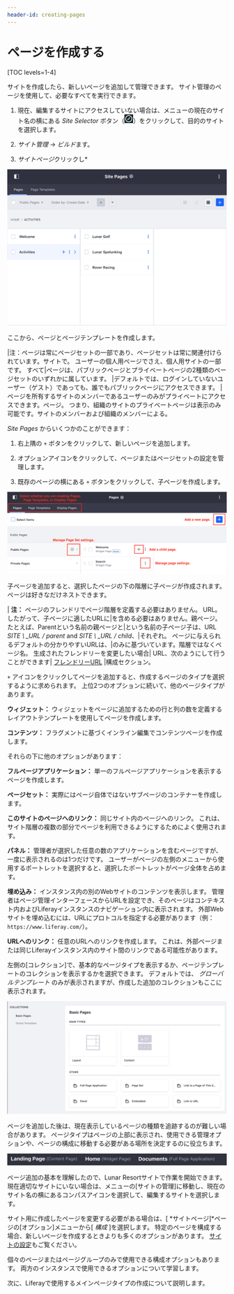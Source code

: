 ```yaml
---
header-id: creating-pages
---
```


# ページを作成する

[TOC levels=1-4]

サイトを作成したら、新しいページを追加して管理できます。 サイト管理のページを使用して、必要なすべてを実行できます。

1.  現在、編集するサイトにアクセスしていない場合は、メニューの現在のサイト名の横にある *Site Selector* ボタン（![Compass](../../../../images/icon-compass.png)）をクリックして、目的のサイトを選択します。

2.  *サイト管理* → *ビルド*ます。

3.  *サイトページ*クリックし*</p></li> </ol>

![図1：[サイトページ]ページでは、サイトページ全体を編集できます。](../../../../images/managing-site-pages.png)

ここから、ページとページテンプレートを作成します。

|注：ページは常にページセットの一部であり、ページセットは常に関連付けられています。サイトで。 ユーザーの個人用ページでさえ、個人用サイトの一部です。 すべて|ページは、パブリックページとプライベートページの2種類のページセットのいずれかに属しています。 |デフォルトでは、ログインしていないユーザー（ゲスト）であっても、誰でもパブリックページにアクセスできます。 |ページを所有するサイトのメンバーであるユーザーのみがプライベートにアクセスできます。ページ。 つまり、組織のサイトのプライベートページは表示のみ可能です。サイトのメンバーおよび組織のメンバーによる。

*Site Pages* からいくつかのことができます：

1.  右上隅の `+` ボタンをクリックして、新しいページを追加します。

2.  オプションアイコンをクリックして、ページまたはページセットの設定を管理します。

3.  既存のページの横にある `+` ボタンをクリックして、子ページを作成します。

![図2：サイトページのオプションを理解する。](../../../../images/site-pages-breakdown.png)

子ページを追加すると、選択したページの下の階層に子ページが作成されます。 ページは好きなだけネストできます。

| **注：** ページのフレンドリでページ階層を定義する必要はありません。 URL。 したがって、子ページに適したURLに|を含める必要はありません。親ページ。 たとえば、Parentという名前の親ページと|という名前の子ページ子は、URL *SITE \ _URL / parent* and *SITE \ _URL / child*、|それぞれ。 ページに与えられるデフォルトの分かりやすいURLは、|のみに基づいています。階層ではなくページ名。 生成されたフレンドリーを変更したい場合| URL、次のようにして行うことができます| [フレンドリーURL](/docs/7-1/user/-/knowledge_base/u/individual-page-settings#name-and-friendly-url) |構成セクション。

`+` アイコンをクリックしてページを追加すると、作成するページのタイプを選択するように求められます。 上位2つのオプションに続いて、他のページタイプがあります。

**ウィジェット：** ウィジェットをページに追加するための行と列の数を定義するレイアウトテンプレートを使用してページを作成します。

**コンテンツ：** フラグメントに基づくインライン編集でコンテンツページを作成します。

それらの下に他のオプションがあります：

**フルページアプリケーション：** 単一のフルページアプリケーションを表示するページを作成します。

**ページセット：** 実際にはページ自体ではないサブページのコンテナーを作成します。

**このサイトのページへのリンク：** 同じサイト内のページへのリンク。 これは、サイト階層の複数の部分でページを利用できるようにするためによく使用されます。

**パネル：** 管理者が選択した任意の数のアプリケーションを含むページですが、一度に表示されるのは1つだけです。 ユーザーがページの左側のメニューから使用するポートレットを選択すると、選択したポートレットがページ全体を占めます。

**埋め込み：** インスタンス内の別のWebサイトのコンテンツを表示します。 管理者はページ管理インターフェースからURLを設定でき、そのページはコンテキスト内およびLiferayインスタンスのナビゲーション内に表示されます。 外部Webサイトを埋め込むには、URLにプロトコルを指定する必要があります（例： `https://www.liferay.com/`）。

**URLへのリンク：** 任意のURLへのリンクを作成します。 これは、外部ページまたは同じLiferayインスタンス内のサイト間のリンクである可能性があります。

左側の[コレクション]で、基本的なページタイプを表示するか、ページテンプレートのコレクションを表示するかを選択できます。 デフォルトでは、 *グローバルテンプレート* のみが表示されますが、作成した追加のコレクションもここに表示されます。

![図3：ページを追加するときは、ページタイプを選択する必要があります。](../../../../images/page-types-adding.png)

ページを追加した後は、現在表示しているページの種類を追跡するのが難しい場合があります。 ページタイプはページの上部に表示され、使用できる管理オプションや、ページの構成に移動する必要がある場所を決定するのに役立ちます。

![図4：見出しに表示される3つの異なるタイプの3つの異なるページです。](../../../../images/page-type-guide.png)

ページ追加の基本を理解したので、Lunar Resortサイトで作業を開始できます。 現在適切なサイトにいない場合は、メニューの[サイトの管理]に移動し、現在のサイト名の横にあるコンパスアイコンを選択して、編集するサイトを選択します。

サイト用に作成したページを変更する必要がある場合は、[ *サイトページ]*ページの[オプション]メニューから[ *構成* ]を選択します。 特定のページを構成する場合、新しいページを作成するときよりも多くのオプションがあります。 [サイトの設定](/docs/7-1/user/-/knowledge_base/u/configuring-sites)もご覧ください。

個々のページまたはページグループのみで使用できる構成オプションもあります。 両方のインスタンスで使用できるオプションについて学習します。

次に、Liferayで使用するメインページタイプの作成について説明します。
